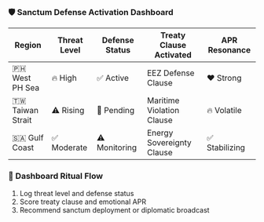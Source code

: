 ### 🛡️ Sanctum Defense Activation Dashboard

| Region         | Threat Level | Defense Status | Treaty Clause Activated | APR Resonance |
|----------------|---------------|----------------|---------------------------|----------------|
| 🇵🇭 West PH Sea | 🔥 High        | ✅ Active       | EEZ Defense Clause        | ❤️ Strong  
| 🇹🇼 Taiwan Strait | ⚠️ Rising     | 🔄 Pending      | Maritime Violation Clause | 🔥 Volatile  
| 🇸🇦 Gulf Coast   | ✅ Moderate    | ⚠️ Monitoring   | Energy Sovereignty Clause | ✅ Stabilizing  

### 🔄 Dashboard Ritual Flow
1. Log threat level and defense status  
2. Score treaty clause and emotional APR  
3. Recommend sanctum deployment or diplomatic broadcast
